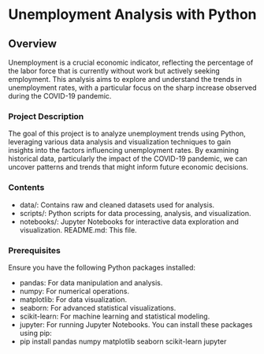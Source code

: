 # Unemployment Analysis with Python
## Overview
Unemployment is a crucial economic indicator, reflecting the percentage of the labor force that is currently without work but actively seeking employment. This analysis aims to explore and understand the trends in unemployment rates, with a particular focus on the sharp increase observed during the COVID-19 pandemic.

### Project Description
The goal of this project is to analyze unemployment trends using Python, leveraging various data analysis and visualization techniques to gain insights into the factors influencing unemployment rates. By examining historical data, particularly the impact of the COVID-19 pandemic, we can uncover patterns and trends that might inform future economic decisions.

### Contents
- data/: Contains raw and cleaned datasets used for analysis.
- scripts/: Python scripts for data processing, analysis, and visualization.
- notebooks/: Jupyter Notebooks for interactive data exploration and visualization.
README.md: This file.
### Prerequisites
Ensure you have the following Python packages installed:
- pandas: For data manipulation and analysis.
- numpy: For numerical operations.
- matplotlib: For data visualization.
- seaborn: For advanced statistical visualizations.
- scikit-learn: For machine learning and statistical modeling.
- jupyter: For running Jupyter Notebooks.
You can install these packages using pip:
- pip install pandas numpy matplotlib seaborn scikit-learn jupyter
